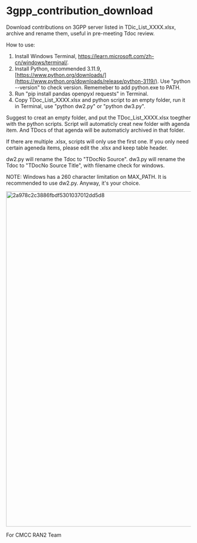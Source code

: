 # 3gpp_contribution_download

Download contributions on 3GPP server listed in TDic_List_XXXX.xlsx, archive and rename them, useful in pre-meeting Tdoc review.

How to use:
  1. Install Windows Terminal, https://learn.microsoft.com/zh-cn/windows/terminal/.
  2. Install Python, recommended 3.11.9, [https://www.python.org/downloads/](https://www.python.org/downloads/release/python-3119/). Use "python --version" to check version. Rememeber to add python.exe to PATH.
  3. Run "pip install pandas openpyxl requests" in Terminal.
  4. Copy TDoc_List_XXXX.xlsx and python script to an empty folder, run it in Terminal, use "python dw2.py" or "python dw3.py".

Suggest to creat an empty folder, and put the TDoc_List_XXXX.xlsx toegther with the python scripts. Script will automaticly creat new folder with agenda item. And TDocs of that agenda will be automaticly archived in that folder. 

If there are multiple .xlsx, scripts will only use the first one.
If you only need certain ageneda items, please edit the .xlsx and keep table header.

dw2.py will rename the Tdoc to "TDocNo Source". dw3.py will rename the Tdoc to "TDocNo Source Title", with filename check for windows.

NOTE: Windows has a 260 character limitation on MAX_PATH. It is recommended to use dw2.py. Anyway, it's your choice.

<img width="912" alt="2a978c2c3886fbdf5301037012dd5d8" src="https://github.com/user-attachments/assets/b9718a3b-fbbc-4631-b55d-c93c4635eb81">


For CMCC RAN2 Team
